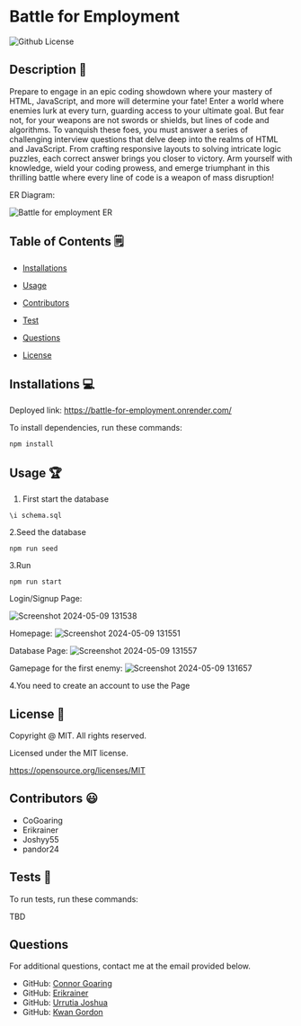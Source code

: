 # Battle for Employment
  ![Github License](https://img.shields.io/badge/License-MIT-yellow.svg)


## Description 📝

Prepare to engage in an epic coding showdown where your mastery of HTML, JavaScript, and more will determine your fate! Enter a world where enemies lurk at every turn, guarding access to your ultimate goal. But fear not, for your weapons are not swords or shields, but lines of code and algorithms. To vanquish these foes, you must answer a series of challenging interview questions that delve deep into the realms of HTML and JavaScript. From crafting responsive layouts to solving intricate logic puzzles, each correct answer brings you closer to victory. Arm yourself with knowledge, wield your coding prowess, and emerge triumphant in this thrilling battle where every line of code is a weapon of mass disruption!

ER Diagram:

![Battle for employment ER](https://github.com/CoGoaring/project-2/assets/160955635/c40e4fe1-efdd-470e-aa6b-4dae8d9c592a)


## Table of Contents 🗒

* [Installations](#installations-💻)

* [Usage](#usage-🏆)

* [Contributors](#contributors-😃)

* [Test](#tests-🧪)

* [Questions](#questions)

* [License](#license-📛)

## Installations  💻

Deployed link: https://battle-for-employment.onrender.com/ 

To install dependencies, run these commands:

```
npm install
```

## Usage 🏆

1. First start the database
```
\i schema.sql
```

2.Seed the database
```
npm run seed
```

3.Run
```
npm run start
```

Login/Signup Page: 

![Screenshot 2024-05-09 131538](https://github.com/CoGoaring/project-2/assets/160955635/55f1a2f4-eb1a-44a0-bb32-0173f6c9c7c1)

Homepage:
![Screenshot 2024-05-09 131551](https://github.com/CoGoaring/project-2/assets/160955635/3e5d249c-d52e-41da-a072-c3361566e904)

Database Page:
![Screenshot 2024-05-09 131557](https://github.com/CoGoaring/project-2/assets/160955635/719f3ea0-9360-4500-9d40-121d693ef390)

Gamepage for the first enemy:
![Screenshot 2024-05-09 131657](https://github.com/CoGoaring/project-2/assets/160955635/8430a21a-30ba-4824-90a7-87015a33b6ee)

4.You need to create an account to use the Page

## License 📛 

  Copyright @ MIT. All rights reserved.

  Licensed under the MIT license.

  https://opensource.org/licenses/MIT

## Contributors 😃

- CoGoaring
- Erikrainer
- Joshyy55
- pandor24

## Tests 🧪

To run tests, run these commands:

TBD

## Questions

For additional questions, contact me at the email provided below. 

- GitHub: [Connor Goaring](https://github.com/CoGoaring)
- GitHub: [Erikrainer](https://github.com/Erikrainer/)
- GitHub: [Urrutia Joshua](https://github.com/Joshyy55)
- GitHub: [Kwan Gordon](https://github.com/pandord24)


